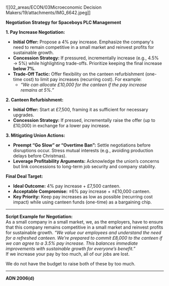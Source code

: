 ![[02_areas/ECON/03Microeconomic Decision Makers/19/attachments/IMG_6642.jpeg]]


**Negotiation Strategy for Spaceboys PLC Management**

**1. Pay Increase Negotiation:**  
- **Initial Offer:** Propose a 4% pay increase. Emphasize the company's need to remain competitive in a small market and reinvest profits for sustainable growth.  
- **Concession Strategy:** If pressured, incrementally increase (e.g., 4.5% → 5%) while highlighting trade-offs. Prioritize keeping the final increase **below 7%**.  
- **Trade-Off Tactic:** Offer flexibility on the canteen refurbishment (one-time cost) to limit pay increases (recurring cost). For example:  
  - *“We can allocate £10,000 for the canteen if the pay increase remains at 5%.”*  

**2. Canteen Refurbishment:**  
- **Initial Offer:** Start at £7,500, framing it as sufficient for necessary upgrades.  
- **Concession Strategy:** If pressed, incrementally raise the offer (up to £10,000) in exchange for a lower pay increase.  

**3. Mitigating Union Actions:**  
- **Preempt “Go Slow” or “Overtime Ban”:** Settle negotiations before disruptions occur. Stress mutual interests (e.g., avoiding production delays before Christmas).  
- **Leverage Profitability Arguments:** Acknowledge the union’s concerns but link concessions to long-term job security and company stability.  

**Final Deal Target:**  
- **Ideal Outcome:** 4% pay increase + £7,500 canteen.  
- **Acceptable Compromise:** ≤6% pay increase + ≤£10,000 canteen.  
- **Key Priority:** Keep pay increases as low as possible (recurring cost impact) while using canteen funds (one-time) as a bargaining chip.  


---

**Script Example for Negotiation:**  
As a small company in a small market, we, as the employers, have to ensure that this company remains competitive in a small market and reinvest profits for sustainable growth.
*“We value our employees and understand the need for a refreshed canteen. We’re prepared to commit £8,000 to the canteen if we can agree to a 3.5% pay increase. This balances immediate improvements with sustainable growth for everyone’s benefit.”*  
If we increase your pay by too much, all of our jobs are lost.

We do not have the budget to raise both of these by too much.

---  
**ADN 2006(d)**